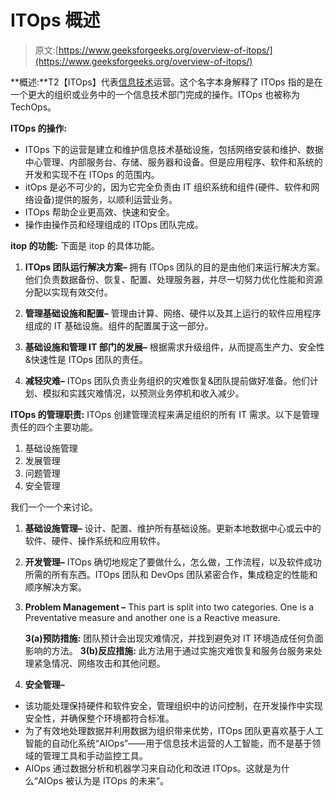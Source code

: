 # ITOps 概述

> 原文:[https://www.geeksforgeeks.org/overview-of-itops/](https://www.geeksforgeeks.org/overview-of-itops/)

**概述:**T2【ITOps】代表[信息技术](https://www.geeksforgeeks.org/difference-between-information-system-and-information-technology/)运营。这个名字本身解释了 ITOps 指的是在一个更大的组织或业务中的一个信息技术部门完成的操作。ITOps 也被称为 TechOps。

**ITOps 的操作:**

*   ITOps 下的运营是建立和维护信息技术基础设施，包括网络安装和维护、数据中心管理、内部服务台、存储、服务器和设备。但是应用程序、软件和系统的开发和实现不在 ITOps 的范围内。
*   itOps 是必不可少的，因为它完全负责由 IT 组织系统和组件(硬件、软件和网络设备)提供的服务，以顺利运营业务。
*   ITOps 帮助企业更高效、快速和安全。
*   操作由操作员和经理组成的 ITOps 团队完成。

**itop 的功能:**
下面是 itop 的具体功能。

1.  **ITOps 团队运行解决方案–**
    拥有 ITOps 团队的目的是由他们来运行解决方案。他们负责数据备份、恢复、配置、处理服务器，并尽一切努力优化性能和资源分配以实现有效交付。

2.  **管理基础设施和配置–**
    管理由计算、网络、硬件以及其上运行的软件应用程序组成的 IT 基础设施。组件的配置属于这一部分。

3.  **基础设施和管理 IT 部门的发展–**
    根据需求升级组件，从而提高生产力、安全性&快速性是 ITOps 团队的责任。

4.  **减轻灾难–**
    ITOps 团队负责业务组织的灾难恢复&团队提前做好准备。他们计划、模拟和实践灾难情况，以预测业务停机和收入减少。

**ITOps 的管理职责:**
ITOps 创建管理流程来满足组织的所有 IT 需求。以下是管理责任的四个主要功能。

1.  基础设施管理
2.  发展管理
3.  问题管理
4.  安全管理

我们一个一个来讨论。

1.  **基础设施管理–**
    设计、配置、维护所有基础设施。更新本地数据中心或云中的软件、硬件、操作系统和应用软件。

2.  **开发管理–**
    ITOps 确切地规定了要做什么，怎么做，工作流程，以及软件成功所需的所有东西。ITOps 团队和 DevOps 团队紧密合作，集成稳定的性能和顺序解决方案。

3.  **Problem Management –**
    This part is split into two categories. One is a Preventative measure and another one is a Reactive measure. 

    **3(a)预防措施:**
    团队预计会出现灾难情况，并找到避免对 IT 环境造成任何负面影响的方法。
    **3(b)反应措施:**
    此方法用于通过实施灾难恢复和服务台服务来处理紧急情况、网络攻击和其他问题。

4.  **安全管理–**

*   该功能处理保持硬件和软件安全，管理组织中的访问控制，在开发操作中实现安全性，并确保整个环境都符合标准。
*   为了有效地处理数据并利用数据为组织带来优势，ITOps 团队更喜欢基于人工智能的自动化系统“AIOps”——用于信息技术运营的人工智能，而不是基于领域的管理工具和手动监控工具。
*   AIOps 通过数据分析和机器学习来自动化和改进 ITOps。这就是为什么“AIOps 被认为是 ITOps 的未来”。